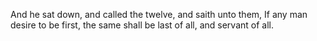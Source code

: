 And he sat down, and called the twelve, and saith unto them, If any man desire to be first, the same shall be last of all, and servant of all.
